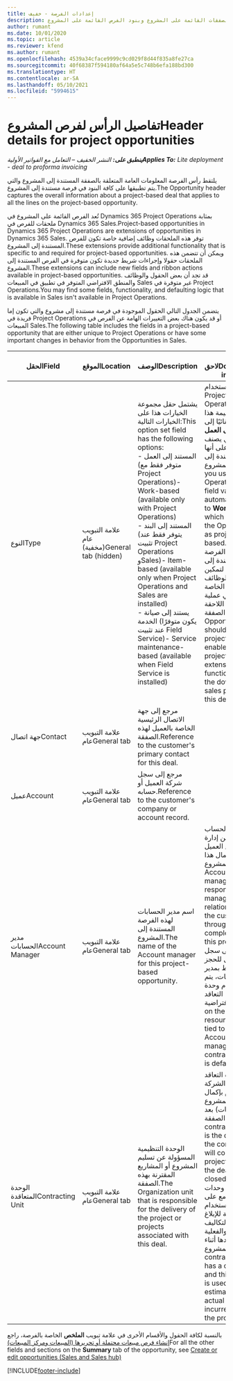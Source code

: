 ```yaml
---
title: إعدادات الفرصة - خفيف
description: يوفر هذا الموضوع معلومات حول الصفقات القائمة على المشروع وبنود الفرص القائمة على المشروع.
author: rumant
ms.date: 10/01/2020
ms.topic: article
ms.reviewer: kfend
ms.author: rumant
ms.openlocfilehash: 4539a34cface9999c9cd029f8d44f835a8fe27ca
ms.sourcegitcommit: 40f68387f594180af64a5e5c748b6efa188bd300
ms.translationtype: HT
ms.contentlocale: ar-SA
ms.lasthandoff: 05/10/2021
ms.locfileid: "5994615"
---
```

# <a name="header-details-for-project-opportunities"></a><span data-ttu-id="83805-103">تفاصيل الرأس لفرص المشروع</span><span class="sxs-lookup"><span data-stu-id="83805-103">Header details for project opportunities</span></span>

<span data-ttu-id="83805-104">_**ينطبق على:** النشر الخفيف – التعامل مع الفواتير الأولية_</span><span class="sxs-lookup"><span data-stu-id="83805-104">_**Applies To:** Lite deployment - deal to proforma invoicing_</span></span>

<span data-ttu-id="83805-105">يلتقط رأس الفرصة المعلومات العامة المتعلقة بالصفقة المستندة إلى المشروع والتي يتم تطبيقها على كافة البنود في فرصة مستندة إلى المشروع.</span><span class="sxs-lookup"><span data-stu-id="83805-105">The Opportunity header captures the overall information about a project-based deal that applies to all the lines on the project-based opportunity.</span></span>

<span data-ttu-id="83805-106">تُعد الفرص القائمة على المشروع في Dynamics 365 Project Operations بمثابة ملحقات للفرص في Dynamics 365 Sales.</span><span class="sxs-lookup"><span data-stu-id="83805-106">Project-based opportunities in Dynamics 365 Project Operations are extensions of opportunities in Dynamics 365 Sales.</span></span> <span data-ttu-id="83805-107">توفر هذه الملحقات وظائف إضافية خاصة تكون للفرص المستندة إلى المشروع.</span><span class="sxs-lookup"><span data-stu-id="83805-107">These extensions provide additional functionality that is specific to and required for project-based opportunities.</span></span> <span data-ttu-id="83805-108">ويمكن أن تتضمن هذه الملحقات حقولا وإجراءات شريط جديدة تكون متوفرة في الفرص المستندة إلى المشروع.</span><span class="sxs-lookup"><span data-stu-id="83805-108">These extensions can include new fields and ribbon actions available in project-based opportunities.</span></span> <span data-ttu-id="83805-109">قد تجد أن بعض الحقول والوظائف والمنطق الافتراضي المتوفر في تطبيق في المبيعات Sales غير متوفرة في Project Operations.</span><span class="sxs-lookup"><span data-stu-id="83805-109">You may find some fields, functionality, and defaulting logic that is available in Sales isn't available in Project Operations.</span></span>

<span data-ttu-id="83805-110">يتضمن الجدول التالي الحقول الموجودة في فرصة مستندة إلى مشروع والتي تكون إما فريدة في Project Operations أو قد يكون هناك بعض التغييرات الهامة عن الفرص في المبيعات Sales.</span><span class="sxs-lookup"><span data-stu-id="83805-110">The following table includes the fields in a project-based opportunity that are either unique to Project Operations or have some important changes in behavior from the Opportunities in Sales.</span></span>

| <span data-ttu-id="83805-111">**الحقل**</span><span class="sxs-lookup"><span data-stu-id="83805-111">**Field**</span></span> | <span data-ttu-id="83805-112">**الموقع**</span><span class="sxs-lookup"><span data-stu-id="83805-112">**Location**</span></span> | <span data-ttu-id="83805-113">**الوصف**</span><span class="sxs-lookup"><span data-stu-id="83805-113">**Description**</span></span> | <span data-ttu-id="83805-114">**تأثير لاحق**</span><span class="sxs-lookup"><span data-stu-id="83805-114">**Downstream impact**</span></span> |
| --- | --- | --- | --- |
| <span data-ttu-id="83805-115">النوع</span><span class="sxs-lookup"><span data-stu-id="83805-115">Type</span></span> | <span data-ttu-id="83805-116">علامة التبويب عام (مخفية)</span><span class="sxs-lookup"><span data-stu-id="83805-116">General tab (hidden)</span></span> | <span data-ttu-id="83805-117">يشتمل حقل مجموعة الخيارات هذا على الخيارات التالية:</span><span class="sxs-lookup"><span data-stu-id="83805-117">This option set field has the following options:</span></span></br><span data-ttu-id="83805-118">- المستند إلى العمل (متوفر فقط مع Project Operations)</span><span class="sxs-lookup"><span data-stu-id="83805-118">- Work-based (available only with Project Operations)</span></span></br><span data-ttu-id="83805-119">- المستند إلى البند (يتوفر فقط عند تثبيت Project Operations وSales)</span><span class="sxs-lookup"><span data-stu-id="83805-119">- Item-based (available only when Project Operations and Sales are installed)</span></span></br><span data-ttu-id="83805-120">- يستند إلى صيانة الخدمة (يكون متوفرًا عند تثبيت Field Service)</span><span class="sxs-lookup"><span data-stu-id="83805-120">- Service maintenance-based (available when Field Service is installed)</span></span> | <span data-ttu-id="83805-121">عند استخدام Project Operations، يتم تعيين قيمة هذا الحقل تلقائيًا إلى **يستند إلى العمل** والذي يصنف الفرصة على أنها مستندة إلى المشروع.</span><span class="sxs-lookup"><span data-stu-id="83805-121">When you use Project Operations, this field value is automatically set to **Work-based** which classifies the Opportunity as project-based.</span></span> <span data-ttu-id="83805-122">يجب أن تكون الفرصة مستندة إلى المشروع لتمكين كافة الوظائف والملحقات الخاصة بالمشروع في عملية المبيعات اللاحقة لهذه الصفقة.</span><span class="sxs-lookup"><span data-stu-id="83805-122">An Opportunity should be project-based to enable all project-specific extensions and functionality in the downstream sales process for this deal.</span></span> |
| <span data-ttu-id="83805-123">جهة اتصال</span><span class="sxs-lookup"><span data-stu-id="83805-123">Contact</span></span> | <span data-ttu-id="83805-124">علامة التبويب عام</span><span class="sxs-lookup"><span data-stu-id="83805-124">General tab</span></span> | <span data-ttu-id="83805-125">مرجع إلى جهة الاتصال الرئيسية الخاصة بالعميل لهذه الصفقة.</span><span class="sxs-lookup"><span data-stu-id="83805-125">Reference to the customer's primary contact for this deal.</span></span> | |
| <span data-ttu-id="83805-126">عميل</span><span class="sxs-lookup"><span data-stu-id="83805-126">Account</span></span> | <span data-ttu-id="83805-127">علامة التبويب عام</span><span class="sxs-lookup"><span data-stu-id="83805-127">General tab</span></span> | <span data-ttu-id="83805-128">مرجع إلى سجل شركة العميل أو حسابه.</span><span class="sxs-lookup"><span data-stu-id="83805-128">Reference to the customer's company or account record.</span></span> | |
| <span data-ttu-id="83805-129">مدير الحسابات</span><span class="sxs-lookup"><span data-stu-id="83805-129">Account Manager</span></span> | <span data-ttu-id="83805-130">علامة التبويب عام</span><span class="sxs-lookup"><span data-stu-id="83805-130">General tab</span></span> | <span data-ttu-id="83805-131">اسم مدير الحسابات لهذه الفرصة المستندة إلى المشروع.</span><span class="sxs-lookup"><span data-stu-id="83805-131">The name of the Account manager for this project-based opportunity.</span></span> | <span data-ttu-id="83805-132">يكون مدير الحساب مسؤولا عن إدارة العلاقات مع العميل حتى اكتمال هذا المشروع.</span><span class="sxs-lookup"><span data-stu-id="83805-132">The Account manager is responsible for managing the relationship with the customer through the completion of this project.</span></span> <span data-ttu-id="83805-133">استنادا إلى سجل المورد القابل للحجز المرتبط بمدير الحسابات، يتم استخدام وحدة التعاقد الافتراضية.</span><span class="sxs-lookup"><span data-stu-id="83805-133">Based on the bookable resource record tied to the Account manager, the contracting unit is defaulted.</span></span> |
| <span data-ttu-id="83805-134">الوحدة المتعاقدة</span><span class="sxs-lookup"><span data-stu-id="83805-134">Contracting Unit</span></span> | <span data-ttu-id="83805-135">علامة التبويب عام</span><span class="sxs-lookup"><span data-stu-id="83805-135">General tab</span></span> | <span data-ttu-id="83805-136">الوحدة التنظيمية المسؤولة عن تسليم المشروع أو المشاريع المقترنة بهذه الصفقة.</span><span class="sxs-lookup"><span data-stu-id="83805-136">The Organization unit that is responsible for the delivery of the project or projects associated with this deal.</span></span> | <span data-ttu-id="83805-137">تعتبر وحدة التعاقد قسم من الشركة سيقوم بإكمال المشروع (المشروعات) بعد إغلاق الصفقة.</span><span class="sxs-lookup"><span data-stu-id="83805-137">The contracting unit is the division of the company that will complete the project(s) after the deal is closed.</span></span> <span data-ttu-id="83805-138">تحتوي كل وحدة من وحدات التعاقد مع على عملة، ويتم استخدام هذه العملة للإبلاغ عن التكاليف المقدرة والفعلية التي تم تكبدها أثناء المشروع.</span><span class="sxs-lookup"><span data-stu-id="83805-138">Every contracting unit has a currency, and this currency is used to report estimated and actual costs incurred during the project.</span></span> |

<span data-ttu-id="83805-139">بالنسبة لكافة الحقول والأقسام الأخرى في علامة تبويب **الملخص** الخاصة بالفرصة، راجع [إنشاء فرص مبيعات محتملة أو تحريرها (المبيعات ومركز المبيعات)](/dynamics365/sales-enterprise/create-edit-opportunity-sales)</span><span class="sxs-lookup"><span data-stu-id="83805-139">For all the other fields and sections on the **Summary** tab of the opportunity, see [Create or edit opportunities (Sales and Sales hub)](/dynamics365/sales-enterprise/create-edit-opportunity-sales)</span></span>


[!INCLUDE[footer-include](../../includes/footer-banner.md)]
